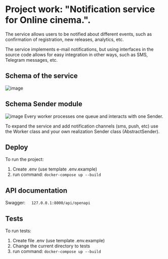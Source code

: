 # Project work: "Notification service for Online cinema.".

The service allows users to be notified about different events, such as confirmation of registration, new releases, analytics, etc.

The service implements e-mail notifications, but using interfaces in the source code allows for easy integration in other ways, such as SMS, Telegram messages, etc.

## Schema of the service
![image](https://user-images.githubusercontent.com/78168466/198252273-3ccf5c86-26de-4cc5-bb7c-7dde8c28127c.png)

## Schema Sender module
![image](https://user-images.githubusercontent.com/78168466/198835048-96d53d8c-2968-400e-ae5b-49c4b9bba7e7.png)
Every worker processes one queue and interacts with one Sender.

To expand the service and add notification channels (sms, push, etc) use the Worker class and your own realization Sender class (AbstractSender).

## Deploy
To run the project:
1. Create .env (use template .env.example)
2. run command:
```docker-compose up --build```

## API documentation
Swagger:
    ```127.0.0.1:8000/api/openapi```

## Tests
To run tests:
1. Create file .env (use template .env.example)
2. Change the current directory to tests
3. run command:
```docker-compose up --build```
